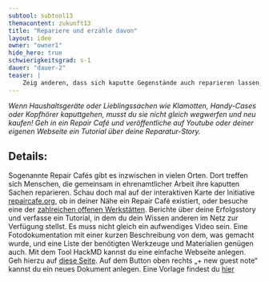 ```yaml
---
subtool: subtool13
themacontent: zukunft13
title: "Repariere und erzähle davon"
layout: idee
owner: "owner1"
hide_hero: true
schwierigkeitsgrad: s-1
dauer: "dauer-2"
teaser: |
    Zeig anderen, dass sich kaputte Gegenstände auch reparieren lassen, und berichte von deinen Erlebnissen.
---
```


*Wenn Haushaltsgeräte oder Lieblingssachen wie Klamotten, Handy-Cases oder Kopfhörer kaputtgehen, musst du sie nicht gleich wegwerfen und neu kaufen! Geh in ein Repair Café und veröffentliche auf Youtube oder deiner eigenen Webseite ein Tutorial über deine Reparatur-Story.*

## Details:
Sogenannte Repair Cafés gibt es inzwischen in vielen Orten. Dort treffen sich Menschen, die gemeinsam in ehrenamtlicher Arbeit ihre kaputten Sachen reparieren. Schau doch mal auf der interaktiven Karte der Initiative [repaircafe.org](https://repaircafe.org/), ob in deiner Nähe ein Repair Café existiert, oder besuche eine der [zahlreichen offenen Werkstätten](https://www.offene-werkstaetten.org/werkstatt-suche).
Berichte über deine Erfolgsstory und verfasse ein Tutorial, in dem du dein Wissen anderen im Netz zur Verfügung stellst. Es muss nicht gleich ein aufwendiges Video sein. Eine Fotodokumentation mit einer kurzen Beschreibung von dem, was gemacht wurde, und eine Liste der benötigten Werkzeuge und Materialien genügen auch.
Mit dem Tool HackMD kannst du eine einfache Webseite anlegen. Geh hierzu auf [diese Seite](https://hackmd.okfn.de). Auf dem Button oben rechts „+ new guest note“ kannst du ein neues Dokument anlegen. Eine Vorlage findest du [hier](https://hackmd.okfn.de/demolabs-reparaturVORLAGE?both)